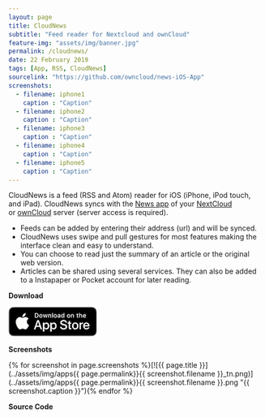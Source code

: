 ```yaml
---
layout: page
title: CloudNews
subtitle: "Feed reader for Nextcloud and ownCloud" 
feature-img: "assets/img/banner.jpg"
permalink: /cloudnews/
date: 22 February 2019
tags: [App, RSS, CloudNews]
sourcelink: "https://github.com/owncloud/news-iOS-App"
screenshots:
  - filename: iphone1
    caption : "Caption"
  - filename: iphone2
    caption : "Caption"
  - filename: iphone3
    caption : "Caption"
  - filename: iphone4
    caption : "Caption"
  - filename: iphone5
    caption : "Caption"
---
```


CloudNews is a feed (RSS and Atom) reader for iOS (iPhone, iPod touch, and iPad). CloudNews syncs with the <a title="NextCloud News" href="https://github.com/nextcloud/news">News app</a> of your <a href="https://nextcloud.com">NextCloud</a> or <a href="http://owncloud.org">ownCloud</a> server (server access is required).
          
- Feeds can be added by entering their address (url) and will be synced.
- CloudNews uses swipe and pull gestures for most features making the interface clean and easy to understand.
- You can choose to read just the summary of an article or the original web version.
- Articles can be shared using several services. They can also be added to a Instapaper or Pocket account for later reading.

**Download**

[![App Store](../assets/img/App_Store_Badge.png)](https://itunes.apple.com/us/app/iocnews/id683859706?ls=1&mt=8)

**Screenshots**

{% for screenshot in page.screenshots %}[![{{ page.title }}](../assets/img/apps{{ page.permalink}}{{ screenshot.filename }}_tn.png)](../assets/img/apps{{ page.permalink}}{{ screenshot.filename }}.png "{{ screenshot.caption }}"){% endfor %}

**Source Code**

<a href="{{ page.sourcelink }}" title="Fork on GitHub">
  <span class="fa-stack fa-lg">
    <i class="fa fa-circle fa-stack-2x"></i>
    <i class="fa fa-github fa-stack-1x fa-inverse"></i>
  </span>
</a>
